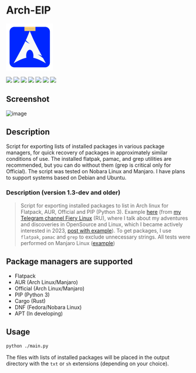 # Arch-EIP

<img src="./icon.png" width="128">

 [![](https://img.shields.io/badge/platforms-Arch_Linux-1793D1.svg?logo=archlinux)](https://github.com/Zalexanninev15/Arch-EIP) 
 [![](https://img.shields.io/badge/platforms-Fedora-1793D1.svg?logo=fedora)](https://github.com/Zalexanninev15/Arch-EIP) 
 [![](https://img.shields.io/badge/written_on-Python-3776AB.svg?logo=python)](https://github.com/Zalexanninev15/Arch-EIP) 
 [![](https://img.shields.io/badge/release-v1.4-blue.svg)](https://github.com/Zalexanninev15/Arch-EIP) 
 [![](https://img.shields.io/github/last-commit/Zalexanninev15/Arch-EIP.svg)](https://github.com/Zalexanninev15/Arch-EIP/commits/master) 
 [![](https://img.shields.io/badge/license-GPLv3-ligthgreen.svg)](LICENSE) 
[![](https://img.shields.io/badge/Donate-FFDD00.svg?logo=buymeacoffee&logoColor=black)](https://z15.neocities.org/donate)

## Screenshot

![image](https://github.com/Zalexanninev15/Arch-EIP/assets/51060911/87af4b48-4be3-4519-a968-eb210763014a)

## Description

Script for exporting lists of installed packages in various package managers, for quick recovery of packages in approximately similar conditions of use. The installed flatpak, pamac, and grep utilities are recommended, but you can do without them (grep is critical only for Official). The script was tested on Nobara Linux and Manjaro. I have plans to support systems based on Debian and Ubuntu.

### Description (version 1.3-dev and older) 

> Script for exporting installed packages to list in Arch linux for Flatpack, AUR, Official and PIP (Python 3). Example [here](https://cloud.disroot.org/s/4K63rWKJZ9YDxcP) (from [my Telegram channel Fiery Linux](https://ttttt.me/FieryLinux) (RU), where I talk about my adventures and discoveries in OpenSource and Linux, which I became actively interested in 2023, [post with example](https://ttttt.me/FieryLinux/34)). To get packages, I use `flatpak`, `pamac` and `grep` to exclude unnecessary strings. All tests were performed on Manjaro Linux ([example](https://ttttt.me/Zalexanninev15_News/825))

## Package managers are supported

- Flatpack
- AUR (Arch Linux/Manjaro)
- Official (Arch Linux/Manjaro)
- PIP (Python 3)
- Cargo (Rust)
- DNF (Fedora/Nobara Linux)
- APT (In developing)

## Usage

 ```bash 
 python ./main.py
 ```

The files with lists of installed packages will be placed in the output directory with the `txt` or `sh` extensions (depending on your choice).
